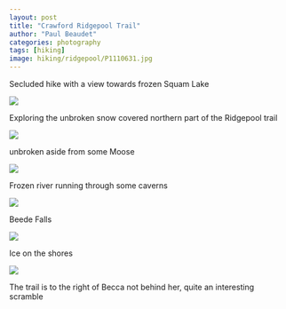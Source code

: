 ```yaml
---
layout: post
title: "Crawford Ridgepool Trail"
author: "Paul Beaudet"
categories: photography
tags: [hiking]
image: hiking/ridgepool/P1110631.jpg
---
```

Secluded hike with a view towards frozen Squam Lake

![](/assets/img/hiking/ridgepool/P1110623.jpg)

Exploring the unbroken snow covered northern part of the Ridgepool trail

![](/assets/img/hiking/ridgepool/P1110636.jpg)

unbroken aside from some Moose

![](/assets/img/hiking/ridgepool/P1110601.jpg)

Frozen river running through some caverns

![](/assets/img/hiking/ridgepool/P1110605.jpg)

Beede Falls

![](/assets/img/hiking/ridgepool/P1110622.jpg)

Ice on the shores

![](/assets/img/hiking/ridgepool/P1110639.jpg)

The trail is to the right of Becca not behind her, quite an interesting scramble
